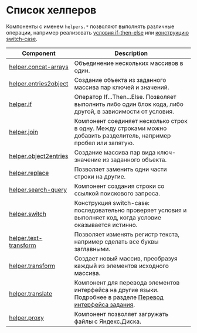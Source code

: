 # Список хелперов

Компоненты с именем `helpers.*` позволяют выполнять различные операции, например реализовать [условия if-then-else](helper.if.md) или [конструкцию switch-case](helper.switch.md).

| Component                                         | Description                                                                                                                                                                                                            |
| ------------------------------------------------- | ---------------------------------------------------------------------------------------------------------------------------------------------------------------------------------------------------------------------- |
| [helper.concat-arrays](helper.concat-arrays.md)   | Объединение нескольких массивов в один.                                                                                                                                                                                |
| [helper.entries2object](helper.entries2object.md) | Создание объекта из заданного массива пар ключей и значений.                                                                                                                                                           |
| [helper.if](helper.if.md)                         | Оператор If...Then...Else. Позволяет выполнить либо один блок кода, либо другой, в зависимости от условия.                                                                                                             |
| [helper.join](helper.join.md)                     | Компонент соединяет несколько строк в одну. Между строками можно добавить разделитель, например пробел или запятую.                                                                                                    |
| [helper.object2entries](helper.object2entries.md) | Создание массива пар вида ключ-значение из заданного объекта.                                                                                                                                                          |
| [helper.replace](helper.replace.md)               | Позволяет заменить одни части строки на другие.                                                                                                                                                                        |
| [helper.search-query](helper.search-query.md)     | Компонент создания строки со ссылкой поискового запроса.                                                                                                                                                               |
| [helper.switch](helper.switch.md)                 | Конструкция switch-case: последовательно проверяет условия и выполняет код, когда условие оказывается истинно.                                                                                                         |
| [helper.text-transform](helper.text-transform.md) | Позволяет изменять регистр текста, например сделать все буквы заглавными.                                                                                                                                              |
| [helper.transform](helper.transform.md)           | Создает новый массив, преобразуя каждый из элементов исходного массива.                                                                                                                                                |
| [helper.translate](helper.translate.md)           | Компонент для перевода элементов интерфейса на другие языки. Подробнее в разделе [Перевод интерфейса задания](https://toloka.ai/ru/docs/guide/concepts/project-languages.html#project-languages__interface-translate). |
| [helper.proxy](helper.proxy.md)                   | Компонент позволяет загружать файлы с Яндекс.Диска.                                                                                                                                                                    |
